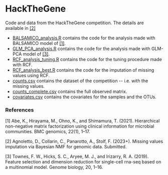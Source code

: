 # HackTheGene
Code and data from the HackTheGene competition. The details are available in [[2]](#2)
- [BALSAMICO_analysis.R](https://github.com/davideagno/HackTheGene/blob/main/BALSAMICO_analysis.R) contains the code for the analysis made with BALSAMICO model of [[1]](#1).
- [GLM_PCA_analysis.R](https://github.com/davideagno/HackTheGene/blob/main/GLM_PCA_analysis.R) contains the code for the analysis made with GLM-PCA model of [[3]](#3).
- [RCF_analysis_tuning.R](https://github.com/davideagno/HackTheGene/blob/main/RCF_analysis_tuning.R) contains the code for the tuning procedure made with RCF.
- [RCF_analysis_best.R](https://github.com/davideagno/HackTheGene/blob/main/RCF_analysis_best.R) contains the code for the imputation of missing values using RCF.
- [counts.csv](https://github.com/davideagno/HackTheGene/blob/main/counts.csv) contains the dataset of the competition -- i.e. with the missing values.
- [counts_complete.csv](https://github.com/davideagno/HackTheGene/blob/main/counts_complete.csv) contains the full observed matrix.
- [covariates.csv](https://github.com/davideagno/HackTheGene/blob/main/covariates.csv) contains the covariates for the samples and the OTUs.

### References
<a id="1">[1]</a> 
Abe, K., Hirayama, M., Ohno, K., and Shimamura, T. (2021).
Hierarchical non-negative matrix factorization using clinical information for microbial communities.
BMC genomics, 22(1), 1–17.

<a id="2">[2]</a> 
Agnoletto, D., Collarin, C., Panarotto, A., Stolf, F. (2023+). 
Missing values imputation via Bayesian NMF for genomic data.
Submitted.

<a id="3">[3]</a> 
Townes, F. W., Hicks, S. C., Aryee, M. J., and Irizarry, R. A. (2019).
Feature selection and dimension reduction for single-cell rna-seq based on a multinomial model. 
Genome biology, 20, 1–16.
